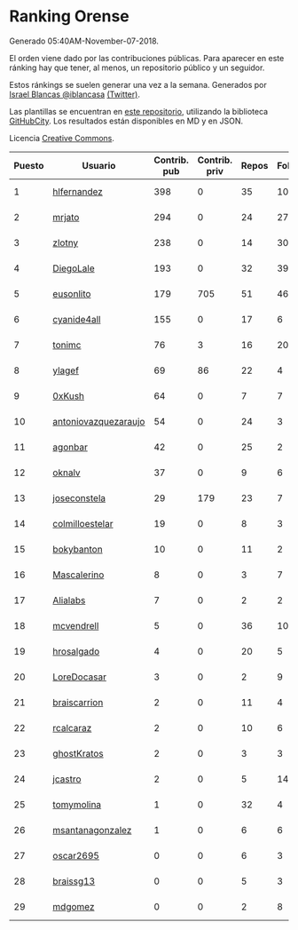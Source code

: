 # Ranking Orense

Generado 05:40AM-November-07-2018.

El orden viene dado por las contribuciones públicas. Para aparecer en este ránking hay que tener, al menos, un repositorio público y un seguidor.

Estos ránkings se suelen generar una vez a la semana. Generados por [Israel Blancas @iblancasa](https://github.com/iblancasa/) [(Twitter)](https://twitter.com/iblancasa).

Las plantillas se encuentran en [este repositorio](https://github.com/iblancasa/GH-Spanish-Ranking), utilizando la biblioteca [GitHubCity](https://github.com/iblancasa/GitHubCity). Los resultados están disponibles en MD y en JSON.

Licencia [Creative Commons](https://creativecommons.org/licenses/by/4.0/).

| Puesto   |  Usuario  | Contrib. pub | Contrib. priv |Repos| Followers | Desde |  Avatar  |
|----------|-----------|--------------|---------------|-----|-----------|-------|----------|
|1|[hlfernandez](https://github.com/hlfernandez)|398|0|35|10|2013-01-31|![hlfernandez]()|
|2|[mrjato](https://github.com/mrjato)|294|0|24|27|2013-01-31|![mrjato]()|
|3|[zlotny](https://github.com/zlotny)|238|0|14|30|2013-12-10|![zlotny]()|
|4|[DiegoLale](https://github.com/DiegoLale)|193|0|32|39|2014-01-07|![DiegoLale]()|
|5|[eusonlito](https://github.com/eusonlito)|179|705|51|46|2011-03-01|![eusonlito]()|
|6|[cyanide4all](https://github.com/cyanide4all)|155|0|17|6|2015-10-13|![cyanide4all]()|
|7|[tonimc](https://github.com/tonimc)|76|3|16|20|2011-04-25|![tonimc]()|
|8|[ylagef](https://github.com/ylagef)|69|86|22|4|2015-11-24|![ylagef]()|
|9|[0xKush](https://github.com/0xKush)|64|0|7|7|2014-10-26|![0xKush]()|
|10|[antoniovazquezaraujo](https://github.com/antoniovazquezaraujo)|54|0|24|3|2011-08-17|![antoniovazquezaraujo]()|
|11|[agonbar](https://github.com/agonbar)|42|0|25|2|2012-03-19|![agonbar]()|
|12|[oknalv](https://github.com/oknalv)|37|0|9|6|2014-12-05|![oknalv]()|
|13|[joseconstela](https://github.com/joseconstela)|29|179|23|7|2014-01-13|![joseconstela]()|
|14|[colmilloestelar](https://github.com/colmilloestelar)|19|0|8|3|2015-10-13|![colmilloestelar]()|
|15|[bokybanton](https://github.com/bokybanton)|10|0|11|2|2012-08-09|![bokybanton]()|
|16|[Mascalerino](https://github.com/Mascalerino)|8|0|3|7|2014-12-05|![Mascalerino]()|
|17|[Alialabs](https://github.com/Alialabs)|7|0|2|2|2018-05-11|![Alialabs]()|
|18|[mcvendrell](https://github.com/mcvendrell)|5|0|36|10|2012-06-18|![mcvendrell]()|
|19|[hrosalgado](https://github.com/hrosalgado)|4|0|20|5|2014-11-24|![hrosalgado]()|
|20|[LoreDocasar](https://github.com/LoreDocasar)|3|0|2|9|2014-12-03|![LoreDocasar]()|
|21|[braiscarrion](https://github.com/braiscarrion)|2|0|11|4|2013-12-29|![braiscarrion]()|
|22|[rcalcaraz](https://github.com/rcalcaraz)|2|0|10|6|2013-10-24|![rcalcaraz]()|
|23|[ghostKratos](https://github.com/ghostKratos)|2|0|3|3|2012-03-02|![ghostKratos]()|
|24|[jcastro](https://github.com/jcastro)|2|0|5|14|2010-01-26|![jcastro]()|
|25|[tomymolina](https://github.com/tomymolina)|1|0|32|4|2012-01-06|![tomymolina]()|
|26|[msantanagonzalez](https://github.com/msantanagonzalez)|1|0|6|6|2014-09-22|![msantanagonzalez]()|
|27|[oscar2695](https://github.com/oscar2695)|0|0|6|3|2013-10-24|![oscar2695]()|
|28|[braissg13](https://github.com/braissg13)|0|0|5|3|2016-11-03|![braissg13]()|
|29|[mdgomez](https://github.com/mdgomez)|0|0|2|8|2014-11-26|![mdgomez]()|
